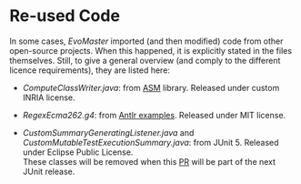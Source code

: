# Re-used Code

In some cases, _EvoMaster_ imported (and then modified) code from other open-source projects.
When this happened, it is explicitly stated in the files themselves. 
Still, to give a general overview (and comply to the different licence requirements), they
are listed here:

* _ComputeClassWriter.java_: from [ASM](https://asm.ow2.io/) library. Released under custom INRIA license.

* _RegexEcma262.g4_: from [Antlr examples](https://github.com/antlr/grammars-v4/blob/master/ecmascript/ECMAScript.g4).
  Released under MIT license.
  
* _CustomSummaryGeneratingListener.java_ and _CustomMutableTestExecutionSummary.java_:
  from JUnit 5.
  Released under Eclipse Public License.  
  These classes will be removed when this [PR](https://github.com/junit-team/junit5/issues/1947)
  will be part of the next JUnit release.  
  
  